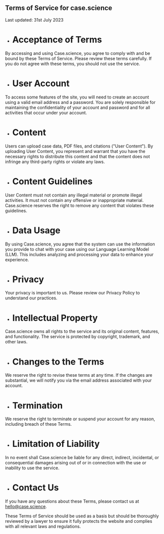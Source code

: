 ## Terms of Service for case.science

Last updated: 31st July 2023

- # Acceptance of Terms 
By accessing and using Case.science, you agree to comply with and be bound by these Terms of Service. Please review these terms carefully. If you do not agree with these terms, you should not use the service.

- # User Account
To access some features of the site, you will need to create an account using a valid email address and a password. You are solely responsible for maintaining the confidentiality of your account and password and for all activities that occur under your account.

- # Content
Users can upload case data, PDF files, and citations ("User Content"). By uploading User Content, you represent and warrant that you have the necessary rights to distribute this content and that the content does not infringe any third-party rights or violate any laws.

- # Content Guidelines
User Content must not contain any illegal material or promote illegal activities. It must not contain any offensive or inappropriate material. Case.science reserves the right to remove any content that violates these guidelines.

- # Data Usage  
By using Case.science, you agree that the system can use the information you provide to chat with your case using our Language Learning Model (LLM). This includes analyzing and processing your data to enhance your experience.

- # Privacy
Your privacy is important to us. Please review our Privacy Policy to understand our practices.

- # Intellectual Property
Case.science owns all rights to the service and its original content, features, and functionality. The service is protected by copyright, trademark, and other laws.

- # Changes to the Terms
We reserve the right to revise these terms at any time. If the changes are substantial, we will notify you via the email address associated with your account.

- # Termination  
We reserve the right to terminate or suspend your account for any reason, including breach of these Terms.

- # Limitation of Liability
In no event shall Case.science be liable for any direct, indirect, incidental, or consequential damages arising out of or in connection with the use or inability to use the service.

- # Contact Us
If you have any questions about these Terms, please contact us at hello@case.science.

These Terms of Service should be used as a basis but should be thoroughly reviewed by a lawyer to ensure it fully protects the website and complies with all relevant laws and regulations.
